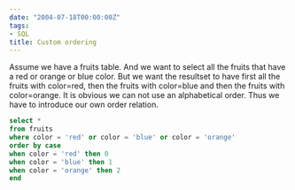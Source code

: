 ```yaml
---
date: "2004-07-18T00:00:00Z"
tags:
- SQL
title: Custom ordering
---
```

Assume we have a fruits table. And we want to select all the fruits that have a red or orange or blue color. But we want the resultset to have first all the fruits with color=red, then the fruits with color=blue and then the fruits with color=orange. It is obvious we can not use an alphabetical order. Thus we have to introduce our own order relation.

```sql
select *
from fruits
where color = 'red' or color = 'blue' or color = 'orange'
order by case
when color = 'red' then 0
when color = 'blue' then 1
when color = 'orange' then 2
end
```
